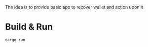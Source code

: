 The idea is to provide basic app to recover wallet and action upon it

# Build & Run

```
cargo run
```